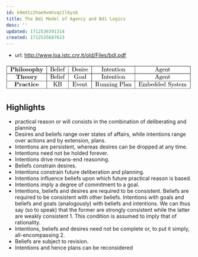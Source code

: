 ```yaml
---
id: k9md1z2hae9vmhvqz1l6ys6
title: The Bdi Model of Agency and Bdi Logics
desc: ''
updated: 1712536391314
created: 1712535687623
---
```


- url: http://www.loa.istc.cnr.it/old/Files/bdi.pdf

![](/assets/images/2024-04-07-17-33-09.png)

## Highlights

- practical reason or will consists in the combination of deliberating and planning
- Desires and beliefs range over states of affairs, while intentions range over actions and by extension, plans.
- Intentions are persistent, whereas desires can be dropped at any time.
- Intentions need not be holded forever.
- Intentions drive means-end reasoning.
- Beliefs constrain desires.
- Intentions constrain future deliberation and planning.
- Intentions influence beliefs upon which future practical reason is based.
- Intentions imply a degree of commitment to a goal.
- Intentions, beliefs and desires are required to be consistent. Beliefs are required to be consistent with other beliefs. Intentions with goals and beliefs and goals (analogously) with beliefs and intentions. We can thus say (so to speak) that the former are strongly consistent while the latter are weakly consistent 1. This condition is assumed to imply that of rationality.
- Intentions, beliefs and desires need not be complete or, to put it simply, all-encompassing 2.
- Beliefs are subject to revision.
- Intentions and hence plans can be reconsidered